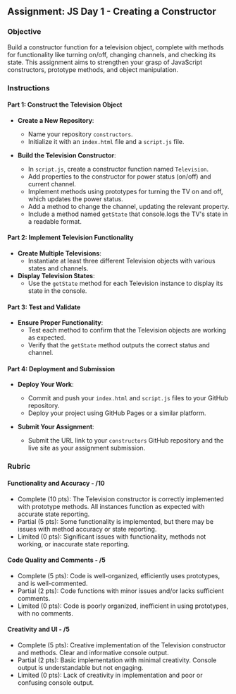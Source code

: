 ## Assignment: JS Day 1 - Creating a Constructor

### Objective

Build a constructor function for a television object, complete with methods for functionality like turning on/off, changing channels, and checking its state. This assignment aims to strengthen your grasp of JavaScript constructors, prototype methods, and object manipulation.

### Instructions

#### Part 1: Construct the Television Object

- **Create a New Repository**:

  - Name your repository `constructors`.
  - Initialize it with an `index.html` file and a `script.js` file.

- **Build the Television Constructor**:
  - In `script.js`, create a constructor function named `Television`.
  - Add properties to the constructor for power status (on/off) and current channel.
  - Implement methods using prototypes for turning the TV on and off, which updates the power status.
  - Add a method to change the channel, updating the relevant property.
  - Include a method named `getState` that console.logs the TV's state in a readable format.

#### Part 2: Implement Television Functionality

- **Create Multiple Televisions**:
  - Instantiate at least three different Television objects with various states and channels.
- **Display Television States**:
  - Use the `getState` method for each Television instance to display its state in the console.

#### Part 3: Test and Validate

- **Ensure Proper Functionality**:
  - Test each method to confirm that the Television objects are working as expected.
  - Verify that the `getState` method outputs the correct status and channel.

#### Part 4: Deployment and Submission

- **Deploy Your Work**:

  - Commit and push your `index.html` and `script.js` files to your GitHub repository.
  - Deploy your project using GitHub Pages or a similar platform.

- **Submit Your Assignment**:
  - Submit the URL link to your `constructors` GitHub repository and the live site as your assignment submission.

### Rubric

#### Functionality and Accuracy - /10

- Complete (10 pts): The Television constructor is correctly implemented with prototype methods. All instances function as expected with accurate state reporting.
- Partial (5 pts): Some functionality is implemented, but there may be issues with method accuracy or state reporting.
- Limited (0 pts): Significant issues with functionality, methods not working, or inaccurate state reporting.

#### Code Quality and Comments - /5

- Complete (5 pts): Code is well-organized, efficiently uses prototypes, and is well-commented.
- Partial (2 pts): Code functions with minor issues and/or lacks sufficient comments.
- Limited (0 pts): Code is poorly organized, inefficient in using prototypes, with no comments.

#### Creativity and UI - /5

- Complete (5 pts): Creative implementation of the Television constructor and methods. Clear and informative console output.
- Partial (2 pts): Basic implementation with minimal creativity. Console output is understandable but not engaging.
- Limited (0 pts): Lack of creativity in implementation and poor or confusing console output.
